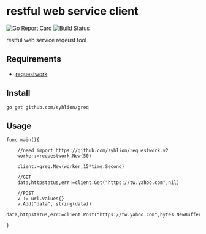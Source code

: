# restful web service client

[![Go Report Card](https://goreportcard.com/badge/github.com/syhlion/greq)](https://goreportcard.com/report/github.com/syhlion/greq) 
[![Build Status](https://travis-ci.org/syhlion/greq.svg?branch=master)](https://travis-ci.org/syhlion/greq)

restful web service reqeust tool

## Requirements

* [requestwork](https://github.com/syhlion/requestwork.v2)


## Install

`go get github.com/syhlion/greq`


## Usage

```
func main(){

    //need import https://github.com/syhlion/requestwork.v2
    worker:=requestwork.New(50)

    client:=greq.New(worker,15*time.Second)

    //GET
    data,httpstatus,err:=client.Get("https://tw.yahoo.com",nil)

    //POST
    v := url.Values{}
    v.Add("data", string(data))
    data,httpstatus,err:=client.Post("https://tw.yahoo.com",bytes.NewBufferString(v.Encode()))

}
```
